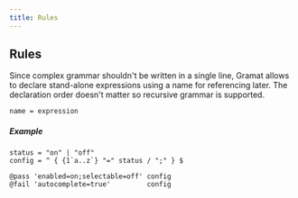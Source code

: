 ```yaml
---
title: Rules
---
```


## Rules

Since complex grammar shouldn't be written in a single line, Gramat allows to declare stand-alone expressions using a name for referencing later. The declaration order doesn't matter so recursive grammar is supported.

```gramat
name = expression
```

##### Example

```gramat
status = "on" | "off"
config = ^ { {1`a..z`} "=" status / ";" } $

@pass 'enabled=on;selectable=off' config
@fail 'autocomplete=true'         config
```
